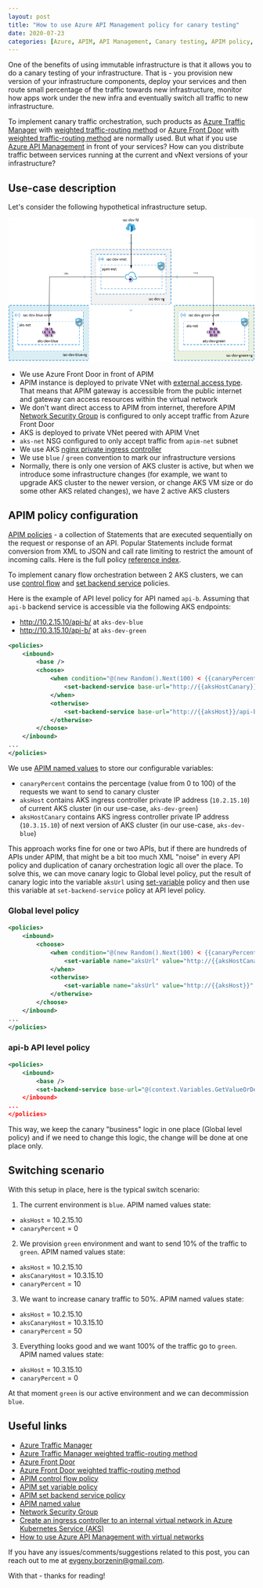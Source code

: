 ```yaml
---
layout: post
title: "How to use Azure API Management policy for canary testing"
date: 2020-07-23
categories: [Azure, APIM, API Management, Canary testing, APIM policy, Azure Front Door, Azure Traffic Manager, Immutable infrastructure]
---
```


One of the benefits of using immutable infrastructure is that it allows you to do a canary testing of your infrastructure. That is - you provision new version of your infrastructure components, deploy your services and then route small percentage of the traffic towards new infrastructure, monitor how apps work under the new infra and eventually switch all traffic to new infrastructure.  

To implement canary traffic orchestration, such products as [Azure Traffic Manager](https://docs.microsoft.com/en-us/azure/traffic-manager/traffic-manager-overview) with [weighted traffic-routing method](https://docs.microsoft.com/en-us/azure/traffic-manager/traffic-manager-routing-methods#weighted) or [Azure Front Door](https://azure.microsoft.com/en-us/services/frontdoor/#overview) with [weighted traffic-routing method](https://docs.microsoft.com/en-us/azure/frontdoor/front-door-routing-methods#weighted) are normally used.
But what if you use [Azure API Management](https://azure.microsoft.com/en-us/services/api-management/) in front of your services? How can you distribute traffic between services running at the current and vNext versions of your infrastructure?

## Use-case description

Let's consider the following hypothetical infrastructure setup.

![use-case](/images/2020-07-25-use-case.png)

* We use Azure Front Door in front of APIM
* APIM instance is deployed to private VNet with [external access type](https://docs.microsoft.com/en-us/azure/api-management/api-management-using-with-vnet). That means that APIM gateway is accessible from the public internet and gateway can access resources within the virtual network
* We don't want direct access to APIM from internet, therefore APIM [Network Security Group](https://docs.microsoft.com/en-us/azure/virtual-network/security-overview) is configured to only accept traffic from Azure Front Door
* AKS is deployed to private VNet peered with APIM Vnet
* `aks-net` NSG configured to only accept traffic from `apim-net` subnet
* We use AKS [nginx private ingress controller](https://docs.microsoft.com/en-us/azure/aks/ingress-internal-ip)
* We use `blue` / `green` convention to mark our infrastructure versions
* Normally, there is only one version of AKS cluster is active, but when we introduce some infrastructure changes (for example, we want to upgrade AKS cluster to the newer version, or change AKS VM size or do some other AKS related changes), we have 2 active AKS clusters

## APIM policy configuration

 [APIM policies](https://docs.microsoft.com/en-us/azure/api-management/api-management-howto-policies) - a collection of Statements that are executed sequentially on the request or response of an API. Popular Statements include format conversion from XML to JSON and call rate limiting to restrict the amount of incoming calls. Here is the full policy [reference index](https://docs.microsoft.com/en-us/azure/api-management/api-management-policies).

To implement canary flow orchestration between 2 AKS clusters, we can use [control flow](https://docs.microsoft.com/en-us/azure/api-management/api-management-advanced-policies#choose) and [set backend service](https://docs.microsoft.com/en-us/azure/api-management/api-management-transformation-policies#SetBackendService) policies.

Here is the example of API level policy for API named `api-b`. Assuming that `api-b` backend service is accessible via the following AKS endpoints:

* http://10.2.15.10/api-b/ at `aks-dev-blue`
* http://10.3.15.10/api-b/ at `aks-dev-green`

```xml
<policies>
    <inbound>
        <base />
        <choose>
            <when condition="@(new Random().Next(100) < {{canaryPercent}})">
                <set-backend-service base-url="http://{{aksHostCanary}}/api-b/" />
            </when>
            <otherwise>
                <set-backend-service base-url="http://{{aksHost}}/api-b/" />
            </otherwise>
        </choose>
    </inbound>
...
</policies>
```

We use [APIM named values](https://docs.microsoft.com/en-us/azure/api-management/api-management-howto-properties) to store our configurable variables:

* `canaryPercent` contains the percentage (value from 0 to 100) of the requests we want to send to canary cluster
* `aksHost` contains AKS ingress controller private IP address (`10.2.15.10`) of current AKS cluster (in our use-case, `aks-dev-green`)
* `aksHostCanary` contains AKS ingress controller private IP address (`10.3.15.10`) of next version of AKS cluster (in our use-case, `aks-dev-blue`)

This approach works fine for one or two APIs, but if there are hundreds of APIs under APIM, that might be a bit too much XML "noise" in every API policy and duplication of canary orchestration logic all over the place. To solve this, we can move canary logic to Global level policy, put the result of canary logic into the variable `aksUrl` using [set-variable](https://docs.microsoft.com/en-us/azure/api-management/api-management-advanced-policies#set-variable) policy and then use this variable at `set-backend-service` policy at API level policy.

### Global level policy

```xml
<policies>
    <inbound>
        <choose>
            <when condition="@(new Random().Next(100) < {{canaryPercent}})">
                <set-variable name="aksUrl" value="http://{{aksHostCanary}}" />
            </when>
            <otherwise>
                <set-variable name="aksUrl" value="http://{{aksHost}}" />
            </otherwise>
        </choose>
    </inbound>
...
</policies>
```

### api-b API level policy

```xml
<policies>
    <inbound>
        <base />
        <set-backend-service base-url="@(context.Variables.GetValueOrDefault<string>("aksUrl") + "/api-b/")" />
    </inbound>
...
</policies>
```

This way, we keep the canary "business" logic in one place (Global level policy) and if we need to change this logic, the change will be done at one place only.

## Switching scenario

With this setup in place, here is the typical switch scenario:

1. The current environment is `blue`. APIM named values state:

* `aksHost` = 10.2.15.10
* `canaryPercent` = 0

2. We provision `green` environment and want to send 10% of the traffic to `green`. APIM named values state:

* `aksHost` = 10.2.15.10
* `aksCanaryHost` = 10.3.15.10
* `canaryPercent` = 10

3. We want to increase canary traffic to 50%. APIM named values state:

* `aksHost` = 10.2.15.10
* `aksCanaryHost` = 10.3.15.10
* `canaryPercent` = 50

3. Everything looks good and we want 100% of the traffic go to `green`. APIM named values state:

* `aksHost` = 10.3.15.10
* `canaryPercent` = 0

At that moment `green` is our active environment and we can decommission `blue`.

## Useful links

* [Azure Traffic Manager](https://docs.microsoft.com/en-us/azure/traffic-manager/traffic-manager-overview)
* [Azure Traffic Manager weighted traffic-routing method](https://docs.microsoft.com/en-us/azure/traffic-manager/traffic-manager-routing-methods#weighted)
* [Azure Front Door](https://azure.microsoft.com/en-us/services/frontdoor/#overview)
* [Azure Front Door weighted traffic-routing method](https://docs.microsoft.com/en-us/azure/frontdoor/front-door-routing-methods#weighted)
* [APIM control flow policy](https://docs.microsoft.com/en-us/azure/api-management/api-management-advanced-policies#choose)
* [APIM set variable policy](https://docs.microsoft.com/en-us/azure/api-management/api-management-advanced-policies#set-variable)
* [APIM set backend service policy](https://docs.microsoft.com/en-us/azure/api-management/api-management-transformation-policies#SetBackendService)
* [APIM named value](https://docs.microsoft.com/en-us/azure/api-management/api-management-howto-properties)
* [Network Security Group](https://docs.microsoft.com/en-us/azure/virtual-network/security-overview)
* [Create an ingress controller to an internal virtual network in Azure Kubernetes Service (AKS)](https://docs.microsoft.com/en-us/azure/aks/ingress-internal-ip)
* [How to use Azure API Management with virtual networks](https://docs.microsoft.com/en-us/azure/api-management/api-management-using-with-vnet)

If you have any issues/comments/suggestions related to this post, you can reach out to me at evgeny.borzenin@gmail.com.

With that - thanks for reading!
